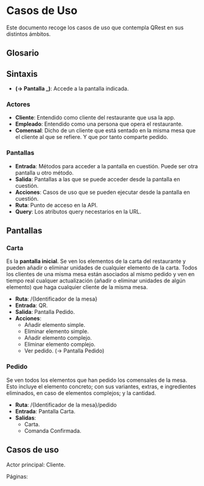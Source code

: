 # Casos de Uso

Este documento recoge los casos de uso que contempla QRest en sus distintos ámbitos.

## Glosario

## Sintaxis

- **(-> Pantalla _)**: Accede a la pantalla indicada.

### Actores

- **Cliente**: Entendido como cliente del restaurante que usa la app.
- **Empleado**: Entendido como una persona que opera el restaurante.
- **Comensal**: Dicho de un cliente que está sentado en la misma mesa que el cliente al que se refiere. Y que por tanto comparte pedido.

### Pantallas

- **Entrada**: Métodos para acceder a la pantalla en cuestión. Puede ser otra pantalla u otro método.
- **Salida**: Pantallas a las que se puede acceder desde la pantalla en cuestión.
- **Acciones**: Casos de uso que se pueden ejecutar desde la pantalla en cuestión.
- **Ruta**: Punto de acceso en la API.
- **Query**: Los atributos query necestarios en la URL.

## Pantallas

### Carta

Es la **pantalla inicial**. Se ven los elementos de la carta del restaurante y pueden añadir o eliminar unidades de cualquier elemento de la carta. Todos los clientes de una misma mesa están asociados al mismo pedido y ven en tiempo real cualquer actualización (añadir o eliminar unidades de algún elemento) que haga cualquier cliente de la misma mesa.

- **Ruta**: /{Identificador de la mesa}
- **Entrada**: QR.
- **Salida**: Pantalla Pedido.
- **Acciones**:
    - Añadir elemento simple.
    - Eliminar elemento simple.
    - Añadir elemento complejo.
    - Eliminar elemento complejo.
    - Ver pedido. (-> Pantalla Pedido)

### Pedido

Se ven todos los elementos que han pedido los comensales de la mesa. Esto incluye el elemento concreto; con sus variantes, extras, e ingredientes eliminados, en caso de elementos complejos; y la cantidad.

- **Ruta**: /{Identificador de la mesa}/pedido
- **Entrada**: Pantalla Carta.
- **Salidas**:
    - Carta.
    - Comanda Confirmada.

## Casos de uso

Actor principal: Cliente.

Páginas:

### 
